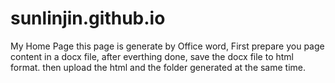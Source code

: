 # sunlinjin.github.io
My Home Page
this page is generate by Office word, 
First prepare you page content in a docx file, 
after everthing done, save the docx file to html format. 
then upload the html and the folder generated at the same time.
